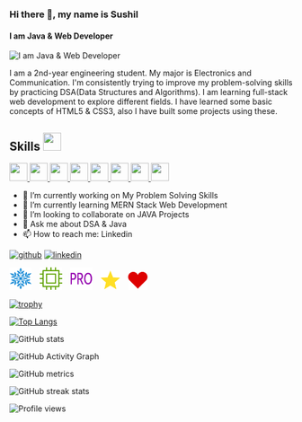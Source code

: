 ### Hi there 👋, my name is Sushil
#### I am Java & Web Developer
![I am Java & Web Developer](https://media-exp1.licdn.com/dms/image/C4D16AQF1u35RENpdlA/profile-displaybackgroundimage-shrink_350_1400/0/1650363930051?e=1669248000&v=beta&t=tjjR3_oNmVdmiVNwniNk9cH0jcE0S3X-e666p8x3dhM)

I am a 2nd-year engineering student. My major is Electronics and Communication.  I'm consistently trying to improve my problem-solving skills by practicing DSA(Data Structures and Algorithms).
I am learning full-stack web development to explore different fields. I have learned some basic concepts of HTML5 & CSS3, also I have built some projects using these.

<h2> Skills <img src = "https://raw.githubusercontent.com/rahulbanerjee26/githubProfileReadmeGenerator/main/gifs/code.gif" width = 32px height=32px> </h2>
<a href= https://github.com/?tab=repositories&q=&type=&language=java&sort= > <img width ='32px' height='32px' src ='https://raw.githubusercontent.com/rahulbanerjee26/githubAboutMeGenerator/main/icons/java.svg'> </a>
<a href= https://github.com/?tab=repositories&q=&type=&language=cpp&sort= > <img width ='32px' height='32px' src ='https://raw.githubusercontent.com/rahulbanerjee26/githubAboutMeGenerator/main/icons/cpp.svg'> </a>
<a href= https://github.com/?tab=repositories&q=&type=&language=javascript&sort= > <img width ='32px' height='32px' src ='https://raw.githubusercontent.com/rahulbanerjee26/githubAboutMeGenerator/main/icons/javascript.svg'> </a>
<a href= https://github.com/?tab=repositories&q=&type=&language=html&sort= > <img width ='32px' height='32px' src ='https://raw.githubusercontent.com/rahulbanerjee26/githubAboutMeGenerator/main/icons/html.svg'> </a>
<a href= https://github.com/?tab=repositories&q=&type=&language=css&sort= > <img width ='32px' height='32px' src ='https://raw.githubusercontent.com/rahulbanerjee26/githubAboutMeGenerator/main/icons/css.svg'> </a>
<a href= https://github.com/?tab=repositories&q=&type=&language=tailwind&sort= > <img width ='32px' height='32px' src ='https://raw.githubusercontent.com/rahulbanerjee26/githubAboutMeGenerator/main/icons/tailwind.svg'> </a>
<a href= https://github.com/?tab=repositories&q=&type=&language=bootstrap&sort= > <img width ='32px' height='32px' src ='https://raw.githubusercontent.com/rahulbanerjee26/githubAboutMeGenerator/main/icons/bootstrap.svg'> </a>
<a href= https://github.com/?tab=repositories&q=&type=&language=python&sort= > <img width ='32px' height='32px' src ='https://raw.githubusercontent.com/rahulbanerjee26/githubAboutMeGenerator/main/icons/python.svg'> </a>

- 🔭 I’m currently working on My Problem Solving Skills 
- 🌱 I’m currently learning MERN Stack Web Development 
- 👯 I’m looking to collaborate on JAVA Projects 
- 💬 Ask me about DSA & Java 
- 📫 How to reach me: Linkedin 


[<img src='https://cdn.jsdelivr.net/npm/simple-icons@3.0.1/icons/github.svg' alt='github' height='40'>](https://github.com/sushilsoniwal24)  [<img src='https://cdn.jsdelivr.net/npm/simple-icons@3.0.1/icons/linkedin.svg' alt='linkedin' height='40'>](https://www.linkedin.com/in/sushil-soniwal-30/)  

<a href='https://archiveprogram.github.com/'><img src='https://raw.githubusercontent.com/acervenky/animated-github-badges/master/assets/acbadge.gif' width='40' height='40'></a> <a href='https://docs.github.com/en/developers'><img src='https://raw.githubusercontent.com/acervenky/animated-github-badges/master/assets/devbadge.gif' width='40' height='40'></a> <a href='https://github.com/pricing'><img src='https://raw.githubusercontent.com/acervenky/animated-github-badges/master/assets/pro.gif' width='40' height='40'></a> <a href='https://stars.github.com/'><img src='https://raw.githubusercontent.com/acervenky/animated-github-badges/master/assets/starbadge.gif' width='35' height='35'></a> <a href='https://docs.github.com/en/github/supporting-the-open-source-community-with-github-sponsors'><img src='https://raw.githubusercontent.com/acervenky/animated-github-badges/master/assets/sponsorbadge.gif' width='35' height='35'></a> 

[![trophy](https://github-profile-trophy.vercel.app/?username=sushilsoniwal24)](https://github.com/ryo-ma/github-profile-trophy)

[![Top Langs](https://github-readme-stats.vercel.app/api/top-langs/?username=sushilsoniwal24)](https://github.com/anuraghazra/github-readme-stats)

![GitHub stats](https://github-readme-stats.vercel.app/api?username=sushilsoniwal24&show_icons=true)  

![GitHub Activity Graph](https://activity-graph.herokuapp.com/graph?username=sushilsoniwal24)  

![GitHub metrics](https://metrics.lecoq.io/sushilsoniwal24)  

![GitHub streak stats](https://github-readme-streak-stats.herokuapp.com/?user=sushilsoniwal24)  

![Profile views](https://gpvc.arturio.dev/sushilsoniwal24)  
